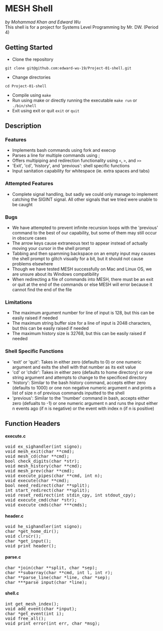 # MESH Shell
<em> by Mohammad Khan and Edward Wu </em> <br>
This shell is for a project for Systems Level Programming by Mr. DW. (Period 4)


## Getting Started
- Clone the repository
```
git clone git@github.com:edward-wu-19/Project-01-shell.git
```
- Change directories
```
cd Project-01-shell
```
- Compile using `make`
- Run using make or directly running the executable
`make run` or `./bin/shell`
- Exit using exit or quit
`exit` or `quit`


## Description
### Features
- Implements bash commands using fork and execvp
- Parses a line for multiple commands using ;
- Offers multipiping and redirection functionality using 
    `<`, `>`, and `>>`
- 'Exit', 'cd', 'history', and 'previous': shell specific functions
- Input sanitation capability for whitespace (ie. extra spaces and tabs)

### Attempted Features
<ul> 
  <li>Complete signal handling, but sadly we could only manage to implement catching the SIGINT signal. All other signals that we tried were unable to be caught</li>
</ul>

### Bugs
<ul>
  <li>We have attempted to prevent infinite recursion loops with the 'previous' command to the best of our capability, but some of them may still occur in obscure cases</li>
  <li>The arrow keys cause extraneous text to appear instead of actually moving your cursor in the shell prompt</li>
  <li>Tabbing and then spamming backspace on an empty input may causes the shell prompt to glitch visually for a bit, but it should not cause problems elsewhere</li>
  <li>Though we have tested MESH successfully on Mac and Linux OS, we are unsure about its Windows compatibility</li>
  <li>When redirecting a file of commands into MESH, there must be an exit or quit at the end of the commands or else MESH will error because it cannot find the end of the file</li>
</ul> 

### Limitations
<ul> 
  <li>The maximum argument number for line of input is 128, but this can be easily raised if needed</li>
  <li>The maximum string buffer size for a line of input is 2048 characters, but this can be easily raised if needed</li>
  <li>The maximum history size is 32768, but this can be easily raised if needed</li>
</ul>

### Shell Specific Functions
<ul>
  <li> 'exit' or 'quit': Takes in either zero (defaults to 0) or one numeric argument and exits the shell with that number as its exit value</li>
  <li> 'cd' or 'chdir': Takes in either zero (defaults to home directory) or one string argument and attempts to change to the specificed directory</li> 
  <li> 'history': Similar to the bash history command, accepts either zero (defaults to 1000) or one non negative numeric argument n and prints a list of size n of previous commands inputted to the shell</li>
  <li> 'previous': Similar to the '!number' command in bash, accepts either zero (defualts to -1) or one numeric argument n and runs the input either n events ago (if n is negative) or the event with index n (if n is positive)</li>
</ul>
  
## Function Headers

#### execute.c
<pre>void ex_sighandler(int signo);
void mesh_exit(char **cmd);
void mesh_cd(char **cmd);
bool check_digits(char *str);
void mesh_history(char **cmd);
void mesh_prev(char **cmd);
void execute_pipes(char **cmd, int n);
void execute(char **cmd);
bool need_redirect(char **split);
int start_redirect(char **split);
void reset_redirect(int stdin_cpy, int stdout_cpy);
void execute_cmd(char *str);
void execute_cmds(char ***cmds);</pre>

#### header.c
<pre>void he_sighandler(int signo);
char *get_home_dir();
void clrscr();
char *get_input();
void print_header();</pre>

#### parse.c
<pre>char *join(char **split, char *sep);
char **subarray(char **cmd, int l, int r);
char **parse_line(char *line, char *sep);
char ***parse_input(char *line);</pre>

#### shell.c
<pre>int get_mesh_index();
void add_event(char *input);
char *get_event(int i);
void free_all();
void print_error(int err, char *msg);</pre>
